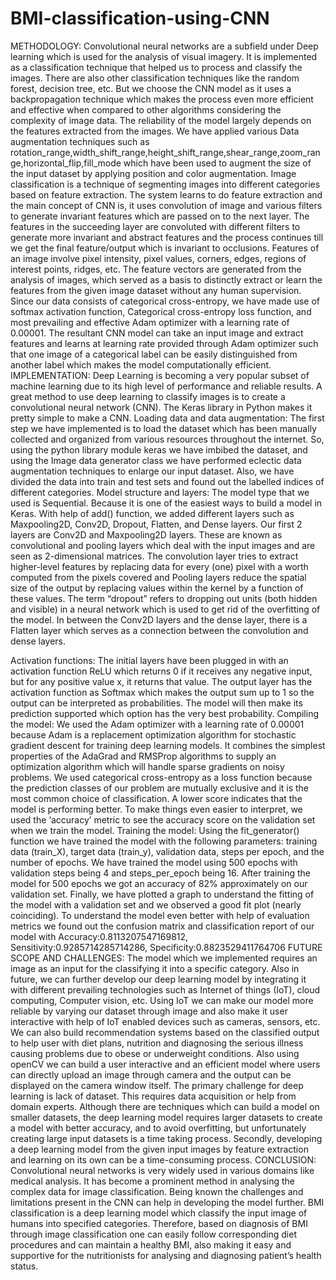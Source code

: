 # BMI-classification-using-CNN
METHODOLOGY:
Convolutional neural networks are a subfield under Deep learning which is used for the analysis of visual imagery. It is implemented as a classification technique that helped us to process and classify the images. There are also other classification techniques like the random forest, decision tree, etc. But we choose the CNN model as it uses a backpropagation technique which makes the process even more efficient and effective when compared to other algorithms considering the complexity of image data. The reliability of the model largely depends on the features extracted from the images.
We have applied various Data augmentation techniques such as rotation_range,width_shift_range,height_shift_range,shear_range,zoom_range,horizontal_flip,fill_mode which have been used to augment the size of the input dataset by applying position and color augmentation.
Image classification is a technique of segmenting images into different categories based on feature extraction. The system learns to do feature extraction and the main concept of CNN is, it uses convolution of image and various filters to generate invariant features which are passed on to the next layer. The features in the succeeding layer are convoluted with different filters to generate more invariant and abstract features and the process continues till we get the final feature/output which is invariant to occlusions. Features of an image involve pixel intensity, pixel values, corners, edges, regions of interest points, ridges, etc. The feature vectors are generated from the analysis of images, which served as a basis to distinctly extract or learn the features from the given image dataset without any human supervision. Since our data consists of categorical cross-entropy, we have made use of softmax activation function, Categorical cross-entropy loss function, and most prevailing and effective Adam optimizer with a learning rate of 0.00001. The resultant CNN model can take an input image and extract features and learns at learning rate provided through Adam optimizer such that one image of a categorical label can be easily distinguished from another label which makes the model computationally efficient.
IMPLEMENTATION:
Deep Learning is becoming a very popular subset of machine learning due to its high level of performance and reliable results. A great method to use deep learning to classify images is to create a convolutional neural network (CNN). The Keras library in Python makes it pretty simple to make a CNN.
Loading data and data augmentation:
The first step we have implemented is to load the dataset which has been manually collected and organized from various resources throughout the internet. So, using the python library module keras we have imbibed the dataset, and using the Image data generator class we have performed eclectic data augmentation techniques to enlarge our input dataset. Also, we have divided the data into train and test sets and found out the labelled indices of different categories.
Model structure and layers:
The model type that we used is Sequential. Because it is one of the easiest ways to build a model in Keras. With help of add() function, we added different layers such as Maxpooling2D, Conv2D, Dropout, Flatten, and Dense layers.
Our first 2 layers are Conv2D and Maxpooling2D layers. These are known as convolutional and pooling layers which deal with the input images and are seen as 2-dimensional matrices. The convolution layer tries to extract higher-level features by replacing data for every (one) pixel with a worth computed from the pixels covered and Pooling layers reduce the spatial size of the output by replacing values within the kernel by a function of these values.
The term “dropout” refers to dropping out units (both hidden and visible) in a neural network which is used to get rid of the overfitting of the model.
In between the Conv2D layers and the dense layer, there is a Flatten layer which serves as a connection between the convolution and dense layers.
 
Activation functions:
The initial layers have been plugged in with an activation function ReLU which returns 0 if it receives any negative input, but for any positive value x, it returns that value.
The output layer has the activation function as Softmax which makes the output sum up to 1 so the output can be interpreted as probabilities. The model will then make its prediction supported which option has the very best probability.
Compiling the model:
We used the Adam optimizer with a learning rate of 0.00001 because Adam is a replacement optimization algorithm for stochastic gradient descent for training deep learning models. It combines the simplest properties of the AdaGrad and RMSProp algorithms to supply an optimization algorithm which will handle sparse gradients on noisy problems. We used categorical cross-entropy as a loss function because the prediction classes of our problem are mutually exclusive and it is the most common choice of classification. A lower score indicates that the model is performing better.
To make things even easier to interpret, we used the ‘accuracy’ metric to see the accuracy score on the validation set when we train the model.
Training the model:
Using the fit_generator() function we have trained the model with the following parameters: training data (train_X), target data (train_y), validation data, steps per epoch, and the number of epochs.
We have trained the model using 500 epochs with validation steps being 4 and steps_per_epoch being 16. After training the model for 500 epochs we got an accuracy of 82% approximately on our validation set. Finally, we have plotted a graph to understand the fitting of the model with a validation set and we observed a good fit plot (nearly coinciding).
To understand the model even better with help of evaluation metrics we found out the confusion matrix and classification report of our model with 
Accuracy:0.8113207547169812,
Sensitivity:0.9285714285714286,
Specificity:0.8823529411764706
FUTURE SCOPE AND CHALLENGES:
The model which we implemented requires an image as an input for the classifying it into a specific category. Also in future, we can further develop our deep learning model by integrating it with different prevailing technologies such as Internet of things (IoT), cloud computing, Computer vision, etc. Using IoT we can make our model more reliable by varying our dataset through image and also make it user interactive with help of IoT enabled devices such as cameras, sensors, etc. We can also build recommendation systems based on the classified output to help user with diet plans, nutrition and diagnosing the serious illness causing problems due to obese or underweight conditions. Also using openCV we can build a user interactive and an efficient model where users can directly upload an image through camera and the output can be displayed on the camera window itself. 
The primary challenge for deep learning is lack of dataset. This requires data acquisition or help from domain experts. Although there are techniques which can build a model on smaller datasets, the deep learning model requires larger datasets to create a model with better accuracy, and to avoid overfitting, but unfortunately creating large input datasets is a time taking process. 
Secondly, developing a deep learning model from the given input images by feature extraction and learning on its own can be a time-consuming process.
CONCLUSION:
Convolutional neural networks is very widely used in various domains like medical analysis. It has become a prominent method in analysing the complex data for image classification. Being known the challenges and limitations present in the CNN can help in developing the model further. BMI classification is a deep learning model which classify the input image of humans into specified categories. Therefore, based on diagnosis of BMI through image classification one can easily follow corresponding diet procedures and can maintain a healthy BMI, also making it easy and supportive for the nutritionists for analysing and diagnosing patient’s health status.
